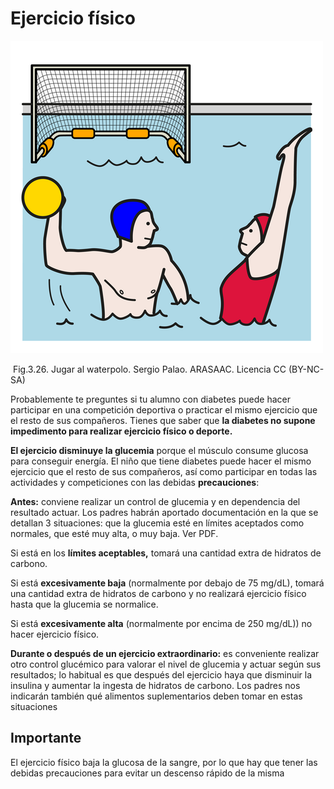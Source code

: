 # Ejercicio físico


![](img/M3_26.png)


 Fig.3.26. Jugar al waterpolo. Sergio Palao. ARASAAC. Licencia CC (BY-NC-SA)

Probablemente te preguntes si tu alumno con diabetes puede hacer participar en una competición deportiva o practicar el mismo ejercicio que el resto de sus compañeros. Tienes que saber que **la diabetes no supone impedimento para realizar ejercicio físico o deporte.**

**El ejercicio disminuye la glucemia** porque el músculo consume glucosa para conseguir energía. El niño que tiene diabetes puede hacer el mismo ejercicio que el resto de sus compañeros, así como participar en todas las actividades y competiciones con las debidas **precauciones**:

**Antes:** conviene realizar un control de glucemia y en dependencia del resultado actuar. Los padres habrán aportado documentación en la que se detallan 3 situaciones: que la glucemia esté en límites aceptados como normales, que esté muy alta, o muy baja. Ver PDF.

Si está en los **límites aceptables,** tomará una cantidad extra de hidratos de carbono.

Si está **excesivamente baja** (normalmente por debajo de 75 mg/dL), tomará una cantidad extra de hidratos de carbono y no realizará ejercicio físico hasta que la glucemia se normalice.

Si está **excesivamente alta** (normalmente por encima de 250 mg/dL)) no hacer ejercicio físico.

**Durante o después de un ejercicio extraordinario:** es conveniente realizar otro control glucémico para valorar el nivel de glucemia y actuar según sus resultados; lo habitual es que después del ejercicio haya que disminuir la insulina y aumentar la ingesta de hidratos de carbono. Los padres nos indicarán también qué alimentos suplementarios deben tomar en estas situaciones

## Importante

El ejercicio físico baja la glucosa de la sangre, por lo que hay que tener las debidas precauciones para evitar un descenso rápido de la misma

